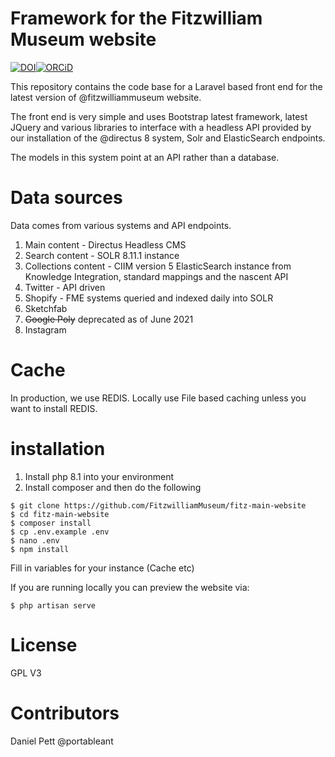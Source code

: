 # Framework for the Fitzwilliam Museum website

[![DOI](https://zenodo.org/badge/DOI/10.5281/zenodo.6304361.svg)](https://doi.org/10.5281/zenodo.6304361)[![ORCiD](https://img.shields.io/badge/ORCiD-0000--0002--0246--2335-green.svg)](http://orcid.org/0000-0002-0246-2335)


This repository contains the code base for a Laravel based front end for the latest version of @fitzwilliammuseum website.

The front end is very simple and uses Bootstrap latest framework, latest JQuery and various libraries to interface with a headless API provided by our installation of the @directus 8 system, Solr and ElasticSearch endpoints.

The models in this system point at an API rather than a database.  

# Data sources

Data comes from various systems and API endpoints.

1. Main content - Directus Headless CMS
2. Search content - SOLR 8.11.1 instance
3. Collections content - CIIM version 5 ElasticSearch instance from Knowledge Integration, standard mappings and the nascent API
4. Twitter - API driven
5. Shopify - FME systems queried and indexed daily into SOLR
6. Sketchfab
7. ~~Google Poly~~ deprecated as of June 2021
8. Instagram

# Cache

In production, we use REDIS. Locally use File based caching unless you want to install REDIS.

# installation

1. Install php 8.1 into your environment
2. Install composer and then do the following
```
$ git clone https://github.com/FitzwilliamMuseum/fitz-main-website
$ cd fitz-main-website
$ composer install
$ cp .env.example .env
$ nano .env
$ npm install 
```
Fill in variables for your instance (Cache etc)

If you are running locally you can preview the website via: 

```
$ php artisan serve
```

# License

GPL V3

# Contributors

Daniel Pett @portableant
